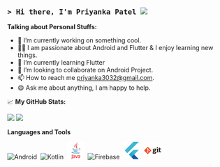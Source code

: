
### <samp>&gt; Hi there, I'm <a >Priyanka Patel</a> <img src="https://media.giphy.com/media/hvRJCLFzcasrR4ia7z/giphy.gif" width="25"> </samp>


**Talking about Personal Stuffs:**

- 🔭 I’m currently working on something cool.
- 👨‍💻 I am passionate about Android and Flutter & I enjoy learning new things.
- 🌱 I’m currently learning Flutter
- 👯 I’m looking to collaborate on Android Project.
- 📫 How to reach me priyanka3032@gmail.com.
- 😄 Ask me about anything, I am happy to help.


📈 **My GitHub Stats:**

<p>
  <img height="180em" src="https://github-readme-stats.vercel.app/api?username=Priyank3032&show_icons=true&hide_border=true&&count_private=true&include_all_commits=true" />
  <img height="180em" src="https://github-readme-stats.vercel.app/api/top-langs/?username=Priyank3032&exclude_repo=KNN-Image-Classification&show_icons=true&hide_border=true&layout=compact&langs_count=8"/>
</p>

**Languages and Tools**
<div>
  <img src="https://www.freeiconspng.com/thumbs/android-icon/android-robot-icon-22.png" title="Android" alt="Android" width="40" height="40"/>&nbsp;
  <img src="https://upload.wikimedia.org/wikipedia/commons/thumb/7/74/Kotlin_Icon.png/1200px-Kotlin_Icon.png" title="Kotlin" alt="Kotlin" width="30" height="35"/>&nbsp;
  <img src="https://github.com/devicons/devicon/blob/master/icons/java/java-original-wordmark.svg" title="Java" alt="Java" width="40" height="40"/>&nbsp;
  <img src="https://i.pinimg.com/originals/07/ca/4a/07ca4afbde70ce0c995b3f63e9c04ceb.png" title="Firebase" alt="Firebase" width="40" height="40"/>&nbsp;
  <img src="https://github.com/devicons/devicon/blob/master/icons/flutter/flutter-original.svg" title="Flutter" alt="Flutter" width="40" height="40"/>&nbsp;
  <img src="https://github.com/devicons/devicon/blob/master/icons/git/git-original-wordmark.svg" title="Git" alt="Git" width="40" height="40"/>&nbsp;
  
</div>

